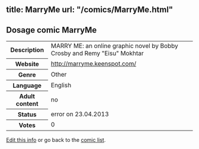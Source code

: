title: MarryMe
url: "/comics/MarryMe.html"
---
Dosage comic MarryMe
-----------------------------------------

<table class="comicinfo">
<tr>
<th>Description</th><td>MARRY ME: an online graphic novel by Bobby Crosby and Remy &quot;Eisu&quot; Mokhtar</td>
</tr>
<tr>
<th>Website</th><td><a href="http://marryme.keenspot.com/">http://marryme.keenspot.com/</a></td>
</tr>
<tr>
<th>Genre</th><td>Other</td>
</tr>
<tr>
<th>Language</th><td>English</td>
</tr>
<tr>
<th>Adult content</th><td>no</td>
</tr>
<tr>
<th>Status</th><td>error on 23.04.2013</td>
</tr>
<tr>
<th>Votes</th><td>0</div></td>
</tr>
</table>

[Edit this info](/comics/MarryMe_edit.html) or go back to the [comic list](../comic-index.html).
